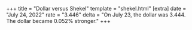 +++
title = "Dollar versus Shekel"
template = "shekel.html"
[extra]
date = "July 24, 2022"
rate = "3.446"
delta = "On July 23, the dollar was 3.444. The dollar became 0.052% stronger."
+++
